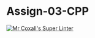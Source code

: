 # Assign-03-CPP
[![Mr Coxall's Super Linter](https://github.com/ICS3U-C-Programming-LilyC/Assign-03-CPP/workflows/Mr%20Coxall's%20Super%20Linter/badge.svg)](https://github.com/ICS3U-C-Programming-LilyC/Assign-03-CPP/actions/)
